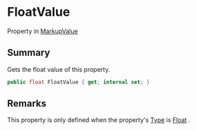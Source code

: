 # FloatValue

Property in [MarkupValue](/api/csharp/yarn.markup.markupvalue.md)

## Summary

Gets the float value of this property.

```csharp
public float FloatValue { get; internal set; }
```

## Remarks


This property is only defined when the property's  <a href="yarn.markup.markupvalue.type.md">Type</a>  is  <a href="yarn.markup.markupvaluetype.float.md">Float</a> .


